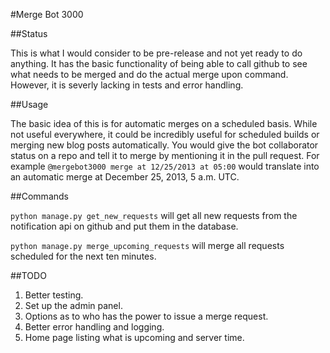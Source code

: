 #Merge Bot 3000

##Status

This is what I would consider to be pre-release and not yet ready to do anything. It has the basic functionality of being able to call github to see what needs to be merged and do the actual merge upon command. However, it is severly lacking in tests and error handling.

##Usage

The basic idea of this is for automatic merges on a scheduled basis. While not useful everywhere, it could be incredibly useful for scheduled builds or merging new blog posts automatically. You would give the bot collaborator status on a repo and tell it to merge by mentioning it in the pull request. For example ``@mergebot3000 merge at 12/25/2013 at 05:00`` would translate into an automatic merge at December 25, 2013, 5 a.m. UTC.

##Commands

``python manage.py get_new_requests`` will get all new requests from the notification api on github and put them in the database.

``python manage.py merge_upcoming_requests`` will merge all requests scheduled for the next ten minutes.

##TODO

1. Better testing.
2. Set up the admin panel.
3. Options as to who has the power to issue a merge request.
4. Better error handling and logging.
5. Home page listing what is upcoming and server time.
